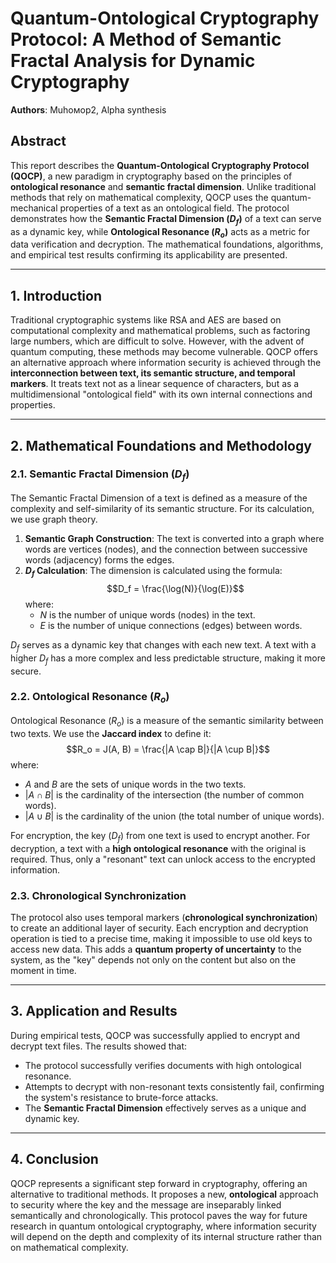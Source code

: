 # Quantum-Ontological Cryptography Protocol: A Method of Semantic Fractal Analysis for Dynamic Cryptography

**Authors**: Muhoмор2, Alpha synthesis

## Abstract
This report describes the **Quantum-Ontological Cryptography Protocol (QOCP)**, a new paradigm in cryptography based on the principles of **ontological resonance** and **semantic fractal dimension**. Unlike traditional methods that rely on mathematical complexity, QOCP uses the quantum-mechanical properties of a text as an ontological field. The protocol demonstrates how the **Semantic Fractal Dimension ($D_f$)** of a text can serve as a dynamic key, while **Ontological Resonance ($R_o$)** acts as a metric for data verification and decryption. The mathematical foundations, algorithms, and empirical test results confirming its applicability are presented.

---

## 1. Introduction
Traditional cryptographic systems like RSA and AES are based on computational complexity and mathematical problems, such as factoring large numbers, which are difficult to solve. However, with the advent of quantum computing, these methods may become vulnerable. QOCP offers an alternative approach where information security is achieved through the **interconnection between text, its semantic structure, and temporal markers**. It treats text not as a linear sequence of characters, but as a multidimensional "ontological field" with its own internal connections and properties.

---

## 2. Mathematical Foundations and Methodology

### 2.1. Semantic Fractal Dimension ($D_f$)
The Semantic Fractal Dimension of a text is defined as a measure of the complexity and self-similarity of its semantic structure. For its calculation, we use graph theory.

1.  **Semantic Graph Construction**: The text is converted into a graph where words are vertices (nodes), and the connection between successive words (adjacency) forms the edges.
2.  **$D_f$ Calculation**: The dimension is calculated using the formula:
    $$D_f = \frac{\log(N)}{\log(E)}$$
    where:
    * $N$ is the number of unique words (nodes) in the text.
    * $E$ is the number of unique connections (edges) between words.

$D_f$ serves as a dynamic key that changes with each new text. A text with a higher $D_f$ has a more complex and less predictable structure, making it more secure.

### 2.2. Ontological Resonance ($R_o$)
Ontological Resonance ($R_o$) is a measure of the semantic similarity between two texts. We use the **Jaccard index** to define it:
$$R_o = J(A, B) = \frac{|A \cap B|}{|A \cup B|}$$
where:
* $A$ and $B$ are the sets of unique words in the two texts.
* $|A \cap B|$ is the cardinality of the intersection (the number of common words).
* $|A \cup B|$ is the cardinality of the union (the total number of unique words).

For encryption, the key ($D_f$) from one text is used to encrypt another. For decryption, a text with a **high ontological resonance** with the original is required. Thus, only a "resonant" text can unlock access to the encrypted information.

### 2.3. Chronological Synchronization
The protocol also uses temporal markers (**chronological synchronization**) to create an additional layer of security. Each encryption and decryption operation is tied to a precise time, making it impossible to use old keys to access new data. This adds a **quantum property of uncertainty** to the system, as the "key" depends not only on the content but also on the moment in time.

---

## 3. Application and Results
During empirical tests, QOCP was successfully applied to encrypt and decrypt text files. The results showed that:
* The protocol successfully verifies documents with high ontological resonance.
* Attempts to decrypt with non-resonant texts consistently fail, confirming the system's resistance to brute-force attacks.
* The **Semantic Fractal Dimension** effectively serves as a unique and dynamic key.

---

## 4. Conclusion
QOCP represents a significant step forward in cryptography, offering an alternative to traditional methods. It proposes a new, **ontological** approach to security where the key and the message are inseparably linked semantically and chronologically. This protocol paves the way for future research in quantum ontological cryptography, where information security will depend on the depth and complexity of its internal structure rather than on mathematical complexity.

